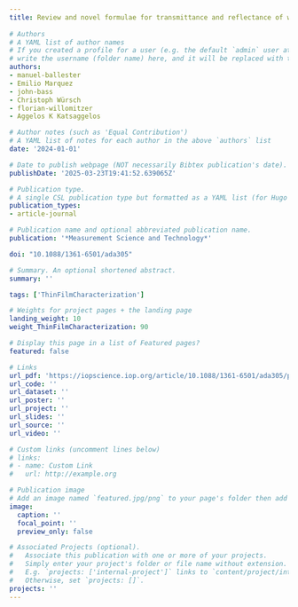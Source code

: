 ```yaml
---
title: Review and novel formulae for transmittance and reflectance of wedged thin films on absorbing substrates
  
# Authors
# A YAML list of author names
# If you created a profile for a user (e.g. the default `admin` user at `content/authors/admin/`), 
# write the username (folder name) here, and it will be replaced with their full name and linked to their profile.
authors:
- manuel-ballester
- Emilio Marquez
- john-bass
- Christoph Würsch
- florian-willomitzer
- Aggelos K Katsaggelos

# Author notes (such as 'Equal Contribution')
# A YAML list of notes for each author in the above `authors` list
date: '2024-01-01'

# Date to publish webpage (NOT necessarily Bibtex publication's date).
publishDate: '2025-03-23T19:41:52.639065Z'

# Publication type.
# A single CSL publication type but formatted as a YAML list (for Hugo requirements).
publication_types:
- article-journal

# Publication name and optional abbreviated publication name.
publication: '*Measurement Science and Technology*'

doi: "10.1088/1361-6501/ada305"

# Summary. An optional shortened abstract.
summary: ''

tags: ['ThinFilmCharacterization']

# Weights for project pages + the landing page
landing_weight: 10
weight_ThinFilmCharacterization: 90

# Display this page in a list of Featured pages?
featured: false

# Links
url_pdf: 'https://iopscience.iop.org/article/10.1088/1361-6501/ada305/pdf'
url_code: ''
url_dataset: ''
url_poster: ''
url_project: ''
url_slides: ''
url_source: ''
url_video: ''

# Custom links (uncomment lines below)
# links:
# - name: Custom Link
#   url: http://example.org

# Publication image
# Add an image named `featured.jpg/png` to your page's folder then add a caption below.
image:
  caption: ''
  focal_point: ''
  preview_only: false

# Associated Projects (optional).
#   Associate this publication with one or more of your projects.
#   Simply enter your project's folder or file name without extension.
#   E.g. `projects: ['internal-project']` links to `content/project/internal-project/index.md`.
#   Otherwise, set `projects: []`.
projects: ''
---
```

